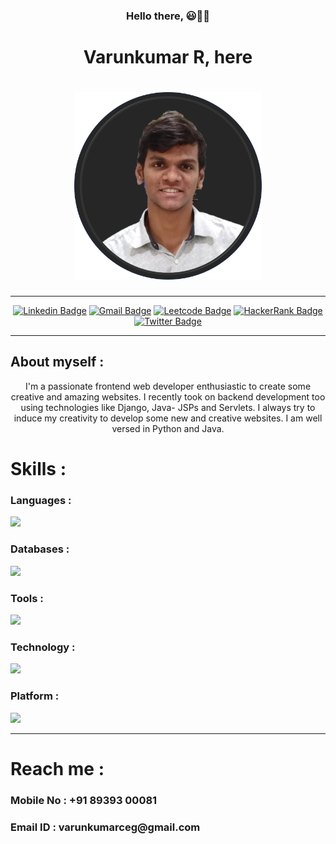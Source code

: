 <div align="center">
  <h3>Hello there, 😃👋👋</h3>
  <h1>Varunkumar R, here<h1>
  <img src="Picture 6.png" width="300" height="300">
</div>
<hr>

<div id="badges" align="center">  
  
  [![Linkedin Badge](https://img.shields.io/badge/-Varunkumar_R-blue?style=flat-square&logo=Linkedin&logoColor=white&link=https://www.linkedin.com/in/varunkumar-r-6252b6240/)]([https://www.linkedin.com/in/anirudhemmadi/](https://www.linkedin.com/in/varunkumar-r-6252b6240/))
  [![Gmail Badge](https://img.shields.io/badge/-varunkumarceg@gmail.com-c14438?style=flat-square&logo=Gmail&logoColor=white&link=mailto:varunkumarceg@gmail.com)](mailto:varunkumarceg@gmail.com)
  [![Leetcode Badge](https://img.shields.io/badge/-varunkumarceg-darkorange?style=flat-square&logo=leetcode&logoColor=black&link=https://leetcode.com/varunkumarceg/)](https://leetcode.com/varunkumarceg/)
  [![HackerRank Badge](https://img.shields.io/badge/-varunkumarceg-black?style=flat-square&labelColor=000000&logo=hackerrank&logoColor=green&link=https://www.hackerrank.com/profile/varunkumarceg)](https://www.hackerrank.com/profile/varunkumarceg)
  [![Twitter Badge](https://img.shields.io/badge/-@Varunkumar_0812-1d9af1?style=flat-square&labelColor=1d9af1&logo=twitter&logoColor=white&link=https://twitter.com/Varunkumar_0812)](https://twitter.com/Varunkumar_0812)
  
</div>
<hr>

<div>
  <h2>About myself : </h2>
  <div align="center">I'm a passionate frontend web developer enthusiastic to create some creative and amazing websites. I recently took on backend development too using technologies like Django, Java- JSPs and Servlets. I always try to induce my creativity to develop some new and creative websites. I am well versed in Python and Java.</div>
</div>

<h1>Skills : </h1>
<h3>Languages : </h3><img src="https://skills.thijs.gg/icons?i=py,js,java,html,css&theme=light">
<h3>Databases : </h3><img src="https://skills.thijs.gg/icons?i=mysql,mongodb&theme=light">
<h3>Tools : </h3><img src="https://skills.thijs.gg/icons?i=vscode,eclipse,postman,figma,bootstrap,tailwind,materialui,anaconda&theme=light">
<h3>Technology : </h3><img src="https://skills.thijs.gg/icons?i=react,nodejs,express,sklearn,tensorflow,git&theme=light">
<h3>Platform : </h3><img src="https://skills.thijs.gg/icons?i=linux,github&theme=light"> 

<hr>

<h1>Reach me :</h1>
<h3>Mobile No : +91 89393 00081</h3>
<h3>Email ID  : varunkumarceg@gmail.com</h3>
